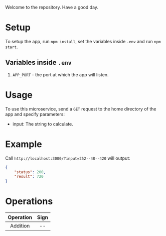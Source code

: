 Welcome to the repository. Have a good day.

# Setup
To setup the app, run `npm install`, set the variables inside `.env` and run `npm start`.

## Variables inside `.env`
1. `APP_PORT` - the port at which the app will listen.

# Usage
To use this microservice, send a `GET` request to the home directory of the app and specify parameters:
- input: The string to calculate.

# Example
Call `http://localhost:3000/?input=252--48--420` will output: 
```json
{
	"status": 200,
	"result": 720
}
```

# Operations
| Operation | Sign |
| :---: | :---: |
| Addition | -- |